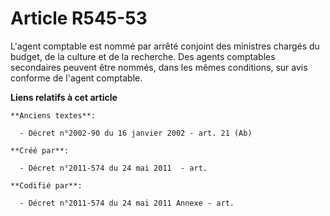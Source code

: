 # Article R545-53

L'agent comptable est nommé par arrêté conjoint des ministres chargés du budget, de la culture et de la recherche. Des agents
comptables secondaires peuvent être nommés, dans les mêmes conditions, sur avis conforme de l'agent comptable.

**Liens relatifs à cet article**

	**Anciens textes**:

	  - Décret n°2002-90 du 16 janvier 2002 - art. 21 (Ab)

	**Créé par**:

	  - Décret n°2011-574 du 24 mai 2011  - art.

	**Codifié par**:

	  - Décret n°2011-574 du 24 mai 2011 Annexe - art.
